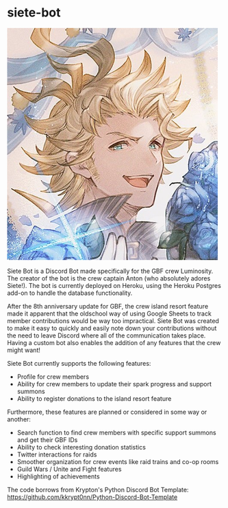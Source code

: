 # siete-bot

![alt text](https://github.com/aegisanton/siete-bot/blob/main/Siete.jpg?raw=true)

Siete Bot is a Discord Bot made specifically for the GBF crew Luminosity. The creator of the bot is the crew captain Anton (who absolutely adores Siete!). The bot is currently deployed on Heroku, using the Heroku Postgres add-on to handle the database functionality.

After the 8th anniversary update for GBF, the crew island resort feature made it apparent that the oldschool way of using Google Sheets to track member contributions would be way too impractical. Siete Bot was created to make it easy to quickly and easily note down your contributions without the need to leave Discord where all of the communication takes place. Having a custom bot also enables the addition of any features that the crew might want! 

Siete Bot currently supports the following features:
  * Profile for crew members
  * Ability for crew members to update their spark progress and support summons
  * Ability to register donations to the island resort feature

Furthermore, these features are planned or considered in some way or another:
  * Search function to find crew members with specific support summons and get their GBF IDs
  * Ability to check interesting donation statistics
  * Twitter interactions for raids
  * Smoother organization for crew events like raid trains and co-op rooms
  * Guild Wars / Unite and Fight features
  * Highlighting of achievements

The code borrows from Krypton's Python Discord Bot Template: https://github.com/kkrypt0nn/Python-Discord-Bot-Template


